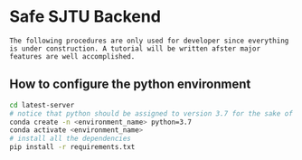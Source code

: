 # Safe SJTU Backend

`The following procedures are only used for developer since everything is under construction. A tutorial will be written afster major features are well accomplished.`

## How to configure the python environment

```bash
cd latest-server
# notice that python should be assigned to version 3.7 for the sake of compatibility
conda create -n <environment_name> python=3.7
conda activate <environment_name>
# install all the dependencies
pip install -r requirements.txt
```

